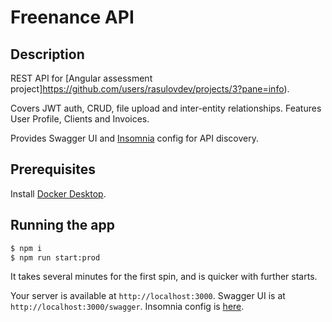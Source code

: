 # Freenance API

## Description

REST API for [Angular assessment project]https://github.com/users/rasulovdev/projects/3?pane=info).

Covers JWT auth, CRUD, file upload and inter-entity relationships. Features User Profile, Clients and Invoices.

Provides Swagger UI and [Insomnia](https://insomnia.rest/) config for API discovery.

## Prerequisites

Install [Docker Desktop](https://www.docker.com/products/docker-desktop/).

## Running the app

```bash
$ npm i
$ npm run start:prod
```

It takes several minutes for the first spin, and is quicker with further starts.

Your server is available at `http://localhost:3000`.
Swagger UI is at `http://localhost:3000/swagger`.
Insomnia config is [here](./Insomnia.json).
